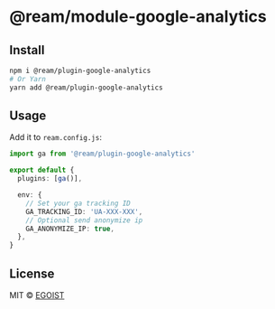 # @ream/module-google-analytics

## Install

```bash
npm i @ream/plugin-google-analytics
# Or Yarn
yarn add @ream/plugin-google-analytics
```

## Usage

Add it to `ream.config.js`:

```ts
import ga from '@ream/plugin-google-analytics'

export default {
  plugins: [ga()],

  env: {
    // Set your ga tracking ID
    GA_TRACKING_ID: 'UA-XXX-XXX',
    // Optional send anonymize ip
    GA_ANONYMIZE_IP: true,
  },
}
```

## License

MIT &copy; [EGOIST](https://github.com/sponsors/egoist)

